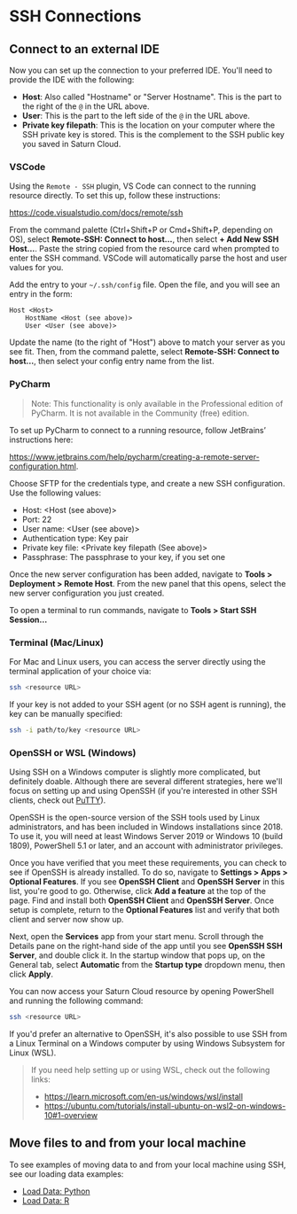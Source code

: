 # SSH Connections

## Connect to an external IDE

Now you can set up the connection to your preferred IDE. You'll need to provide the IDE with the following:

-   **Host**: Also called "Hostname" or "Server Hostname". This is the part to the right of the `@` in the URL above.
-   **User**: This is the part to the left side of the `@` in the URL above.
-   **Private key filepath**: This is the location on your computer where the SSH private key is stored. This is the complement to the SSH public key you saved in Saturn Cloud.

### VSCode

Using the `Remote - SSH` plugin, VS Code can connect to the running resource directly. To set this up, follow these instructions:

<a href="https://code.visualstudio.com/docs/remote/ssh" target='_blank' rel='noopener'>https://code.visualstudio.com/docs/remote/ssh</a>

From the command palette (Ctrl+Shift+P or Cmd+Shift+P, depending on OS), select **Remote-SSH: Connect to host…**, then select **+ Add New SSH Host...**. Paste the string copied from the resource card when prompted to enter the SSH command. VSCode will automatically parse the host and user values for you.

Add the entry to your `~/.ssh/config` file. Open the file, and you will see an entry in the form:

```
Host <Host>
    HostName <Host (see above)>
    User <User (see above)>
```

Update the name (to the right of "Host") above to match your server as you see fit. Then, from the command palette, select **Remote-SSH: Connect to host…**, then select your config entry name from the list.

### PyCharm

> Note: This functionality is only available in the Professional edition of PyCharm. It is not available in the Community (free) edition.

To set up PyCharm to connect to a running resource, follow JetBrains’ instructions here:

<a href="https://www.jetbrains.com/help/pycharm/creating-a-remote-server-configuration.html" target='_blank' rel='noopener'>https://www.jetbrains.com/help/pycharm/creating-a-remote-server-configuration.html</a>.

Choose SFTP for the credentials type, and create a new SSH configuration. Use the following values:

-   Host: <Host (see above)>
-   Port: 22
-   User name: <User (see above)>
-   Authentication type: Key pair
-   Private key file: <Private key filepath (See above)>
-   Passphrase: The passphrase to your key, if you set one

Once the new server configuration has been added, navigate to **Tools > Deployment > Remote Host**. From the new panel that this opens, select the new server configuration you just created.

To open a terminal to run commands, navigate to **Tools > Start SSH Session…**

### Terminal (Mac/Linux)

For Mac and Linux users, you can access the server directly using the terminal application of your choice via:

```bash
ssh <resource URL>
```

If your key is not added to your SSH agent (or no SSH agent is running), the key can be manually specified:

```bash
ssh -i path/to/key <resource URL>
```

### OpenSSH or WSL (Windows)

Using SSH on a Windows computer is slightly more complicated, but definitely doable. Although there are several different strategies, here we'll focus on setting up and using OpenSSH (if you're interested in other SSH clients, check out [PuTTY](https://www.putty.org/)).

OpenSSH is the open-source version of the SSH tools used by Linux administrators, and has been included in Windows installations since 2018. To use it, you will need at least Windows Server 2019 or Windows 10 (build 1809), PowerShell 5.1 or later, and an account with administrator privileges.

Once you have verified that you meet these requirements, you can check to see if OpenSSH is already installed. To do so, navigate to **Settings > Apps > Optional Features**. If you see **OpenSSH Client** and **OpenSSH Server** in this list, you're good to go. Otherwise, click **Add a feature** at the top of the page. Find and install both **OpenSSH Client** and **OpenSSH Server**. Once setup is complete, return to the **Optional Features** list and verify that both client and server now show up.

Next, open the **Services** app from your start menu. Scroll through the Details pane on the right-hand side of the app until you see **OpenSSH SSH Server**, and double click it. In the startup window that pops up, on the General tab, select **Automatic** from the **Startup type** dropdown menu, then click **Apply**.

You can now access your Saturn Cloud resource by opening PowerShell and running the following command:

```bash
ssh <resource URL>
```

If you'd prefer an alternative to OpenSSH, it's also possible to use SSH from a Linux Terminal on a Windows computer by using Windows Subsystem for Linux (WSL).

> If you need help setting up or using WSL, check out the following links:
>
> -   <a href="https://learn.microsoft.com/en-us/windows/wsl/install" target='_blank' rel='noopener'>https://learn.microsoft.com/en-us/windows/wsl/install</a>
> -   <a href="https://ubuntu.com/tutorials/install-ubuntu-on-wsl2-on-windows-10#1-overview" target='_blank' rel='noopener'>https://ubuntu.com/tutorials/install-ubuntu-on-wsl2-on-windows-10#1-overview</a>


## Move files to and from your local machine

To see examples of moving data to and from your local machine using SSH, see our loading data examples:

-   [Load Data: Python](<docs/user-guide/examples/python/load-data/qs-load-data-local-files.md>)
-   [Load Data: R](<docs/user-guide/examples/r/load-data/qs-r-load-data-local-files.md>)
